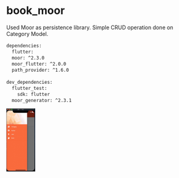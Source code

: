# book_moor

Used Moor as persistence library.
Simple CRUD operation done on Category Model.

```
dependencies:
  flutter:
  moor: ^2.3.0
  moor_flutter: ^2.0.0
  path_provider: ^1.6.0

dev_dependencies:
  flutter_test:
    sdk: flutter
  moor_generator: ^2.3.1
```

<div>
<img src='screenshot/category_moor.gif' width="15%" alt='category'> 
</div>
